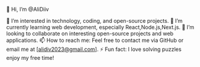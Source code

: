 👋 Hi, I’m @AliDiiv

👀 I’m interested in technology, coding, and open-source projects.
🌱 I’m currently learning web development, especially React,Node.js,Next.js.
💞️ I’m looking to collaborate on interesting open-source projects and web applications.
📫 How to reach me: Feel free to contact me via GitHub or email me at [alidiv2023@gmail.com].
⚡ Fun fact: I love solving puzzles enjoy  my free time!




<!---
AliDiiv/AliDiiv is a ✨ special ✨ repository because its `README.md` (this file) appears on your GitHub profile.
You can click the Preview link to take a look at your changes.
--->
